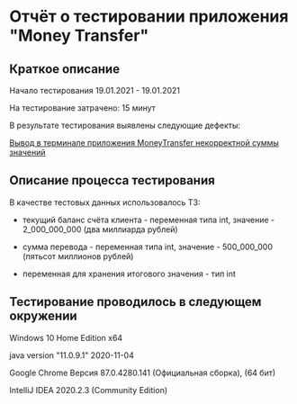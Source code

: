 # Отчёт о тестировании приложения "Money Transfer"
## Краткое описание 
Начало тестирования 19.01.2021 - 19.01.2021

На тестирование затрачено: 15 минут

В результате тестирования выявлены следующие дефекты:

[Вывод в терминале приложения MoneyTransfer некорректной суммы значений](https://github.com/6apblra58/Money-Transfer/issues/1#issue-789006174)

## Описание процесса тестирования
В качестве тестовых данных использовалось ТЗ:
* текущий баланс счёта клиента - переменная типа int, значение - 2_000_000_000 (два миллиарда рублей)

* сумма перевода - переменная типа int, значение - 500_000_000 (пятьсот миллионов рублей)

* переменная для хранения итогового значения - тип int

## Тестирование проводилось в следующем окружении

Windows 10 Home Edition x64

java version "11.0.9.1" 2020-11-04

Google Chrome Версия 87.0.4280.141 (Официальная сборка), (64 бит)

IntelliJ IDEA 2020.2.3 (Community Edition)
